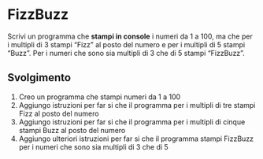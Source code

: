 FizzBuzz
===
Scrivi un programma che **stampi in console** i numeri da 1 a 100,
ma che per i multipli di 3 stampi “Fizz” al posto del numero e per i multipli di 5 stampi “Buzz”.
Per i numeri che sono sia multipli di 3 che di 5 stampi “FizzBuzz”.
## Svolgimento

1. Creo un programma che stampi numeri da 1 a 100
2. Aggiungo istruzioni per far si che il programma per i multipli di tre stampi Fizz al posto del numero
3. Aggiungo istruzioni per far si che il programma per i multipli di cinque stampi Buzz al posto del numero
4. Aggiungo ulteriori istruzioni per far si che il programma stampi FizzBuzz per i numeri che sono sia multipli di 3 che di 5
